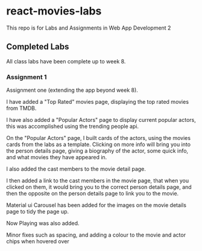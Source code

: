 # react-movies-labs

This repo is for Labs and Assignments in Web App Development 2

## Completed Labs

All class labs have been complete up to week 8.

### Assignment 1

Assignment one (extending the app beyond week 8).

I have added a "Top Rated" movies page, displaying the top rated movies from TMDB.

I have also added a "Popular Actors" page to display current popular actors, this was accomplished using the trending people api.

On the "Popular Actors" page, I built cards of the actors, using the movies cards from the labs as a template. Clicking on more info will bring you into the person details page, giving a biography of the actor, some quick info, and what movies they have appeared in.

I also added the cast members to the movie detail page.

I then added a link to the cast members in the movie page, that when you clicked on them, it would bring you to the correct person details page, and then the opposite on the person details page to link you to the movie.

Material ui Carousel has been added for the images on the movie details page to tidy the page up.

Now Playing was also added.

Minor fixes such as spacing, and adding a colour to the movie and actor chips when hovered over